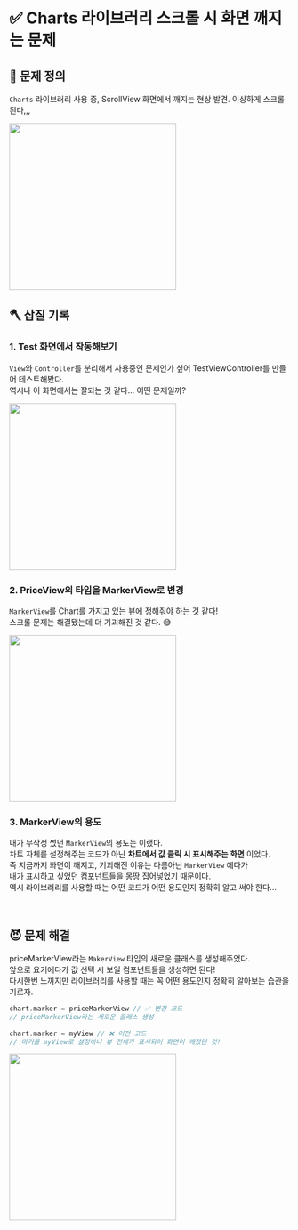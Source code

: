 # ✅ Charts 라이브러리 스크롤 시 화면 깨지는 문제

## 🤔 문제 정의
`Charts` 라이브러리 사용 중, ScrollView 화면에서 깨지는 현상 발견. 이상하게 스크롤 된다,,,

<img width="300" src="https://user-images.githubusercontent.com/113565086/226773800-170f9449-d9ac-4479-a99c-82a467f833d8.gif">

<br>

## 🪓 삽질 기록

### 1. Test 화면에서 작동해보기

`View`와 `Controller`를 분리해서 사용중인 문제인가 싶어 TestViewController를 만들어 테스트해봤다.   
역시나 이 화면에서는 잘되는 것 같다... 어떤 문제일까?

<img width="300" src="https://user-images.githubusercontent.com/113565086/226774410-b49465a6-d03b-4937-921c-4d68b47bc145.gif">

<br>

### 2. PriceView의 타입을 MarkerView로 변경

`MarkerView`를 Chart를 가지고 있는 뷰에 정해줘야 하는 것 같다!       
스크롤 문제는 해결됐는데 더 기괴해진 것 같다. 😅

<img width="300" src="https://user-images.githubusercontent.com/113565086/226775499-372c56a5-78f5-486b-b3eb-adf5b3372077.gif">

<br>

### 3. MarkerView의 용도

내가 무작정 썼던 `MarkerView`의 용도는 이랬다.   
차트 자체를 설정해주는 코드가 아닌 **차트에서 값 클릭 시 표시해주는 화면** 이었다.   
즉 지금까지 화면이 깨지고, 기괴해진 이유는 다름아닌 `MarkerView` 에다가   
내가 표시하고 싶었던 컴포넌트들을 몽땅 집어넣었기 때문이다.   
역시 라이브러리를 사용할 때는 어떤 코드가 어떤 용도인지 정확히 알고 써야 한다...   

<br>

## 😈 문제 해결

priceMarkerView라는 `MakerView` 타입의 새로운 클래스를 생성해주었다.   
앞으로 요기에다가 값 선택 시 보일 컴포넌트들을 생성하면 된다!   
다시한번 느끼지만 라이브러리를 사용할 때는 꼭 어떤 용도인지 정확히 알아보는 습관을 기르자.

~~~swift
chart.marker = priceMarkerView // ✅ 변경 코드
// priceMarkerView라는 새로운 클래스 생성
        
chart.marker = myView // ❌ 이전 코드
// 마커를 myView로 설정하니 뷰 전체가 표시되어 화면이 깨졌던 것!
~~~

<img width="300" src="https://user-images.githubusercontent.com/113565086/226777553-6d43702b-24db-4101-bb75-caf5a1fcf922.gif">
